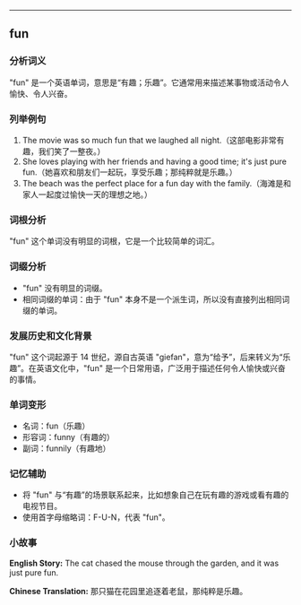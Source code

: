 
---------------
## fun
### 分析词义
"fun" 是一个英语单词，意思是“有趣；乐趣”。它通常用来描述某事物或活动令人愉快、令人兴奋。

### 列举例句
1. The movie was so much fun that we laughed all night.（这部电影非常有趣，我们笑了一整夜。）
2. She loves playing with her friends and having a good time; it's just pure fun.（她喜欢和朋友们一起玩，享受乐趣；那纯粹就是乐趣。）
3. The beach was the perfect place for a fun day with the family.（海滩是和家人一起度过愉快一天的理想之地。）

### 词根分析
"fun" 这个单词没有明显的词根，它是一个比较简单的词汇。

### 词缀分析
- "fun" 没有明显的词缀。
- 相同词缀的单词：由于 "fun" 本身不是一个派生词，所以没有直接列出相同词缀的单词。

### 发展历史和文化背景
"fun" 这个词起源于 14 世纪，源自古英语 "giefan"，意为“给予”，后来转义为“乐趣”。在英语文化中，"fun" 是一个日常用语，广泛用于描述任何令人愉快或兴奋的事情。

### 单词变形
- 名词：fun（乐趣）
- 形容词：funny（有趣的）
- 副词：funnily（有趣地）

### 记忆辅助
- 将 "fun" 与“有趣”的场景联系起来，比如想象自己在玩有趣的游戏或看有趣的电视节目。
- 使用首字母缩略词：F-U-N，代表 "fun"。

### 小故事
**English Story:**
The cat chased the mouse through the garden, and it was just pure fun.

**Chinese Translation:**
那只猫在花园里追逐着老鼠，那纯粹是乐趣。


